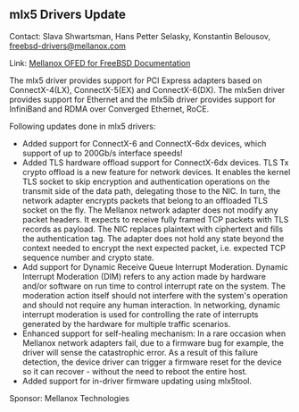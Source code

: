 ## mlx5 Drivers Update ##

Contact: Slava Shwartsman, Hans Petter Selasky, Konstantin Belousov, <freebsd-drivers@mellanox.com>

Link:	 [Mellanox OFED for FreeBSD Documentation](http://www.mellanox.com/page/products_dyn?product_family=193&mtag=freebsd_driver)  

The mlx5 driver provides support for PCI Express adapters based on
ConnectX-4(LX), ConnectX-5(EX) and ConnectX-6(DX).
The mlx5en driver provides support for Ethernet and the mlx5ib driver provides
support for InfiniBand and RDMA over Converged Ethernet, RoCE.

Following updates done in mlx5 drivers:

  * Added support for ConnectX-6 and ConnectX-6dx devices, which support of
    up to 200Gb/s interface speeds!
  * Added TLS hardware offload support for ConnectX-6dx devices.  TLS Tx
    crypto offload is a new feature for network devices. It enables the kernel
    TLS socket to skip encryption and authentication operations on the transmit
    side of the data path, delegating those to the NIC. In turn, the network
    adapter encrypts packets that belong to an offloaded TLS socket on the fly.
    The Mellanox network adapter does not modify any packet headers. It expects
    to receive fully framed TCP packets with TLS records as payload. The NIC
    replaces plaintext with ciphertext and fills the authentication tag. The
    adapter does not hold any state beyond the context needed to encrypt the
    next expected packet, i.e. expected TCP sequence number and crypto state.
  * Add support for Dynamic Receive Queue Interrupt Moderation.  Dynamic
    Interrupt Moderation (DIM) refers to any action made by hardware and/or
    software on run time to control interrupt rate on the system. The
    moderation action itself should not interfere with the system's operation
    and should not require any human interaction. In networking, dynamic
    interrupt moderation is used for controlling the rate of interrupts
    generated by the hardware for multiple traffic scenarios.
  * Enhanced support for self-healing mechanism:
    In a rare occasion when Mellanox network adapters fail, due to a firmware
    bug for example, the driver will sense the catastrophic error.  As
    a result of this failure detection, the device driver can
    trigger a firmware reset for the device so it can recover - without the
    need to reboot the entire host.
  * Added support for in-driver firmware updating using mlx5tool.

Sponsor: Mellanox Technologies  
